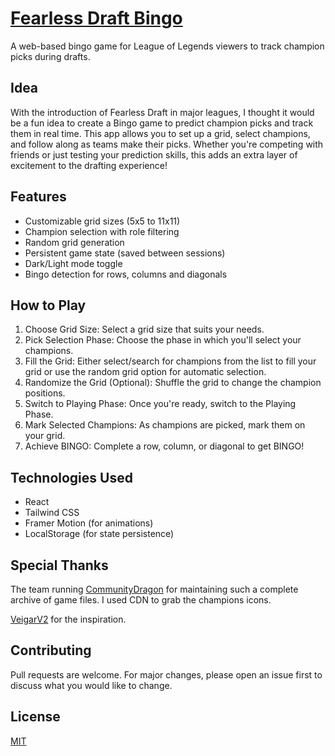 # [Fearless Draft Bingo](https://fearlessdraftbingo.vercel.app/)

A web-based bingo game for League of Legends viewers to track champion picks during drafts.

## Idea

With the introduction of Fearless Draft in major leagues, I thought it would be a fun idea to create a Bingo game to predict champion picks and track them in real time. This app allows you to set up a grid, select champions, and follow along as teams make their picks. Whether you're competing with friends or just testing your prediction skills, this adds an extra layer of excitement to the drafting experience!


## Features

- Customizable grid sizes (5x5 to 11x11)
- Champion selection with role filtering
- Random grid generation
- Persistent game state (saved between sessions)
- Dark/Light mode toggle
- Bingo detection for rows, columns and diagonals

## How to Play

1. Choose Grid Size: Select a grid size that suits your needs.
2. Pick Selection Phase: Choose the phase in which you'll select your champions.
3. Fill the Grid: Either select/search for champions from the list to fill your grid or use the random grid option for automatic selection.
4. Randomize the Grid (Optional): Shuffle the grid to change the champion positions.
5. Switch to Playing Phase: Once you're ready, switch to the Playing Phase.
6. Mark Selected Champions: As champions are picked, mark them on your grid.
7. Achieve BINGO: Complete a row, column, or diagonal to get BINGO!

## Technologies Used

- React
- Tailwind CSS
- Framer Motion (for animations)
- LocalStorage (for state persistence)

## Special Thanks

The team running [CommunityDragon](https://communitydragon.org/) for maintaining such a complete archive of game files. I used CDN to grab the champions icons.

[VeigarV2](https://x.com/Veigar_v2) for the inspiration.

## Contributing

Pull requests are welcome. For major changes, please open an issue first to discuss what you would like to change.

## License

[MIT](https://choosealicense.com/licenses/mit/)
